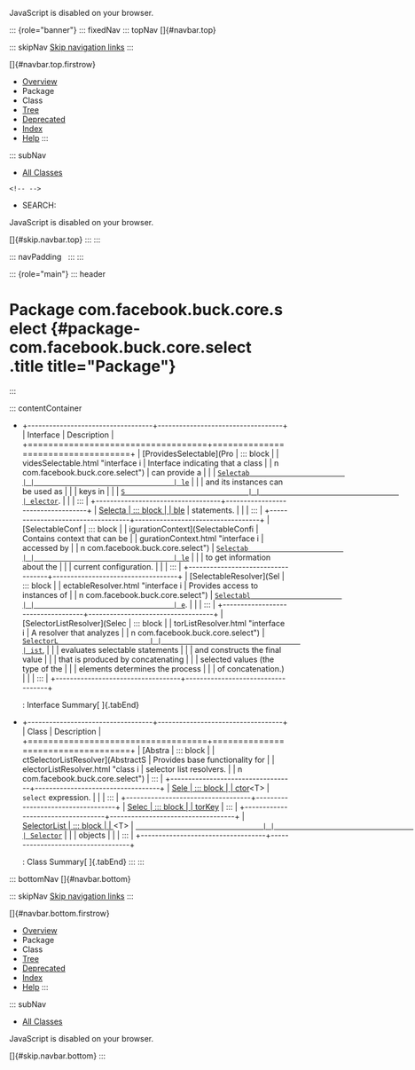 <div>

JavaScript is disabled on your browser.

</div>

::: {role="banner"}
::: fixedNav
::: topNav
[]{#navbar.top}

::: skipNav
[Skip navigation links](#skip.navbar.top "Skip navigation links")
:::

[]{#navbar.top.firstrow}

-   [Overview](../../../../../index.html)
-   Package
-   Class
-   [Tree](package-tree.html)
-   [Deprecated](../../../../../deprecated-list.html)
-   [Index](../../../../../index-all.html)
-   [Help](../../../../../help-doc.html)
:::

::: subNav
-   [All Classes](../../../../../allclasses.html)

```{=html}
<!-- -->
```
-   SEARCH:

<div>

<div>

JavaScript is disabled on your browser.

</div>

</div>

[]{#skip.navbar.top}
:::
:::

::: navPadding
 
:::
:::

::: {role="main"}
::: header
# Package com.facebook.buck.core.select {#package-com.facebook.buck.core.select .title title="Package"}
:::

::: contentContainer
-   +-----------------------------------+-----------------------------------+
    | Interface                         | Description                       |
    +===================================+===================================+
    | [ProvidesSelectable](Pro          | ::: block                         |
    | videsSelectable.html "interface i | Interface indicating that a class |
    | n com.facebook.buck.core.select") | can provide a                     |
    |                                   | [`Selectab                        |
    |                                   | le`](Selectable.html "interface i |
    |                                   | n com.facebook.buck.core.select") |
    |                                   | and its instances can be used as  |
    |                                   | keys in                           |
    |                                   | [`S                               |
    |                                   | elector`](Selector.html "class in |
    |                                   |  com.facebook.buck.core.select"). |
    |                                   | :::                               |
    +-----------------------------------+-----------------------------------+
    | [Selecta                          | ::: block                         |
    | ble](Selectable.html "interface i | A condition in `select`           |
    | n com.facebook.buck.core.select") | statements.                       |
    |                                   | :::                               |
    +-----------------------------------+-----------------------------------+
    | [SelectableConf                   | ::: block                         |
    | igurationContext](SelectableConfi | Contains context that can be      |
    | gurationContext.html "interface i | accessed by                       |
    | n com.facebook.buck.core.select") | [`Selectab                        |
    |                                   | le`](Selectable.html "interface i |
    |                                   | n com.facebook.buck.core.select") |
    |                                   | to get information about the      |
    |                                   | current configuration.            |
    |                                   | :::                               |
    +-----------------------------------+-----------------------------------+
    | [SelectableResolver](Sel          | ::: block                         |
    | ectableResolver.html "interface i | Provides access to instances of   |
    | n com.facebook.buck.core.select") | [`Selectabl                       |
    |                                   | e`](Selectable.html "interface in |
    |                                   |  com.facebook.buck.core.select"). |
    |                                   | :::                               |
    +-----------------------------------+-----------------------------------+
    | [SelectorListResolver](Selec      | ::: block                         |
    | torListResolver.html "interface i | A resolver that analyzes          |
    | n com.facebook.buck.core.select") | [`SelectorL                       |
    |                                   | ist`](SelectorList.html "class in |
    |                                   |  com.facebook.buck.core.select"), |
    |                                   | evaluates selectable statements   |
    |                                   | and constructs the final value    |
    |                                   | that is produced by concatenating |
    |                                   | selected values (the type of the  |
    |                                   | elements determines the process   |
    |                                   | of concatenation.)                |
    |                                   | :::                               |
    +-----------------------------------+-----------------------------------+

    : Interface Summary[ ]{.tabEnd}

-   +-----------------------------------+-----------------------------------+
    | Class                             | Description                       |
    +===================================+===================================+
    | [Abstra                           | ::: block                         |
    | ctSelectorListResolver](AbstractS | Provides base functionality for   |
    | electorListResolver.html "class i | selector list resolvers.          |
    | n com.facebook.buck.core.select") | :::                               |
    +-----------------------------------+-----------------------------------+
    | [Sele                             | ::: block                         |
    | ctor](Selector.html "class in com | Keeps mapping of a single         |
    | .facebook.buck.core.select")\<T\> | `select` expression.              |
    |                                   | :::                               |
    +-----------------------------------+-----------------------------------+
    | [Selec                            | ::: block                         |
    | torKey](SelectorKey.html "class i | A key in `select` statement.      |
    | n com.facebook.buck.core.select") | :::                               |
    +-----------------------------------+-----------------------------------+
    | [SelectorList                     | ::: block                         |
    | ](SelectorList.html "class in com | Represents a list of              |
    | .facebook.buck.core.select")\<T\> | [`                                |
    |                                   | Selector`](Selector.html "class i |
    |                                   | n com.facebook.buck.core.select") |
    |                                   | objects                           |
    |                                   | :::                               |
    +-----------------------------------+-----------------------------------+

    : Class Summary[ ]{.tabEnd}
:::
:::

::: bottomNav
[]{#navbar.bottom}

::: skipNav
[Skip navigation links](#skip.navbar.bottom "Skip navigation links")
:::

[]{#navbar.bottom.firstrow}

-   [Overview](../../../../../index.html)
-   Package
-   Class
-   [Tree](package-tree.html)
-   [Deprecated](../../../../../deprecated-list.html)
-   [Index](../../../../../index-all.html)
-   [Help](../../../../../help-doc.html)
:::

::: subNav
-   [All Classes](../../../../../allclasses.html)

<div>

<div>

JavaScript is disabled on your browser.

</div>

</div>

[]{#skip.navbar.bottom}
:::

